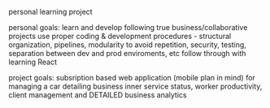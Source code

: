 personal learning project

personal goals:
learn and develop following true business/collaborative projects
use proper coding & development procedures - structural organization, pipelines, modularity to avoid repetition, security, testing, separation between dev and prod enviroments, etc
follow through with learning React

project goals:
subsription based web application (mobile plan in mind) for managing a car detailing business inner service status, worker productivity, client management and DETAILED business analytics
